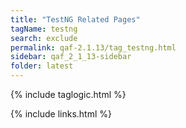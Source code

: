 ```yaml
---
title: "TestNG Related Pages"
tagName: testng
search: exclude
permalink: qaf-2.1.13/tag_testng.html
sidebar: qaf_2_1_13-sidebar
folder: latest
---
```

{% include taglogic.html %}

{% include links.html %}
